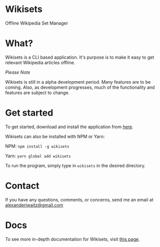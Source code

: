 # Wikisets
Offline Wikipedia Set Manager

# What?
Wikisets is a CLI based application. It's purpose is to make it easy to get relevant Wikipedia articles offline.

*Please Note*

Wikisets is still in a alpha development period. Many features are to be coming. Also, as development progresses, much of the functionality and features are subject to change.

# Get started
To get started, download and install the application from [here](https://github.com/alexwaitz/wikisets/releases).

Wikisets can also be installed with NPM or Yarn:

NPM: `npm install -g wikisets`

Yarn: `yarn global add wikisets`

To run the program, simply type in `wikisets` in the desired directory.

# Contact
If you have any questions, comments, or concerns, send me an email at [alexanderjwaitz@gmail.com](mailto:alexanderjwaitz@gmail.com)

# Docs
To see more in-depth documentation for Wikisets, visit [this page](https://alexwaitz.github.io/wikisets).